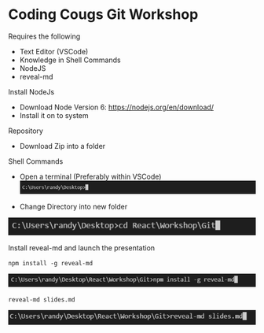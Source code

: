 # Coding Cougs Git Workshop

Requires the following

* Text Editor (VSCode)
* Knowledge in Shell Commands
* NodeJS
* reveal-md


Install NodeJs

* Download Node Version 6: https://nodejs.org/en/download/
* Install it on to system

Repository

* Download Zip into a folder


Shell Commands

* Open a terminal (Preferably within VSCode)
![image](img/nav_to_directory.png)


* Change Directory into new folder

![image](img/nav_cmd_to_directory.png)


Install reveal-md and launch the presentation
```
npm install -g reveal-md
```

![image](img/install_reveal_md.png)

```
reveal-md slides.md
```

![image](img/call_reveal_md.png)
